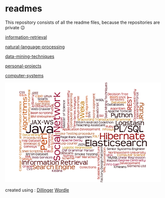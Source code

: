 # readmes

This repository consists of all the readme files, because the repositories are private :wink:

[information-retrieval](https://github.com/dixitk13/readmes.md/blob/master/information-retrieval.md)

[natural-language-processing](https://github.com/dixitk13/readmes.md/blob/master/natural-language-processing.md)

[data-mining-techniques](https://github.com/dixitk13/readmes.md/blob/master/data-mining-techniques.md)

[personal-projects](https://github.com/dixitk13/readmes.md/blob/master/personal-projects.md)

[computer-systems](https://github.com/dixitk13/readmes.md/blob/master/computer-systems.md)

![word_cloud](https://github.com/dixitk13/readmes.md/blob/master/word_cloud.jpg)

created using : [Dillinger](http://dillinger.io/) [Wordle](http://www.wordle.net/)

